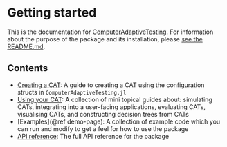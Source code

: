 # Getting started

This is the documentation for
[ComputerAdaptiveTesting](https://github.com/JuliaPsychometricsBazaar/ComputerAdaptiveTesting.jl).
For information about the purpose of the package and its installation, please
[see the
README.md](https://github.com/JuliaPsychometricsBazaar/ComputerAdaptiveTesting.jl/blob/main/README.md).

## Contents

 * [Creating a CAT](@ref): A guide to creating a CAT using the configuration
   structs in `ComputerAdaptiveTesting.jl`
 * [Using your CAT](@ref): A collection of mini topical guides about:
   simulating CATs, integrating into a user-facing applications, evaluating
   CATs, visualising CATs, and constructing decision trees from CATs
 * [Examples](@ref demo-page): A collection of example code which you can run and modify
   to get a feel for how to use the package
 * [API reference](@ref): The full API reference for the package
